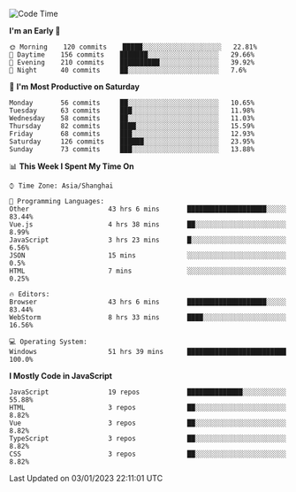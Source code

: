 <!--START_SECTION:waka-->
![Code Time](http://img.shields.io/badge/Code%20Time-1%2C918%20hrs%2021%20mins-blue)

**I'm an Early 🐤** 

```text
🌞 Morning    120 commits    █████░░░░░░░░░░░░░░░░░░░░   22.81% 
🌆 Daytime    156 commits    ███████░░░░░░░░░░░░░░░░░░   29.66% 
🌃 Evening    210 commits    ██████████░░░░░░░░░░░░░░░   39.92% 
🌙 Night      40 commits     ██░░░░░░░░░░░░░░░░░░░░░░░   7.6%

```
📅 **I'm Most Productive on Saturday** 

```text
Monday       56 commits     ██░░░░░░░░░░░░░░░░░░░░░░░   10.65% 
Tuesday      63 commits     ███░░░░░░░░░░░░░░░░░░░░░░   11.98% 
Wednesday    58 commits     ██░░░░░░░░░░░░░░░░░░░░░░░   11.03% 
Thursday     82 commits     ████░░░░░░░░░░░░░░░░░░░░░   15.59% 
Friday       68 commits     ███░░░░░░░░░░░░░░░░░░░░░░   12.93% 
Saturday     126 commits    ██████░░░░░░░░░░░░░░░░░░░   23.95% 
Sunday       73 commits     ███░░░░░░░░░░░░░░░░░░░░░░   13.88%

```


📊 **This Week I Spent My Time On** 

```text
⌚︎ Time Zone: Asia/Shanghai

💬 Programming Languages: 
Other                    43 hrs 6 mins       ████████████████████░░░░░   83.44% 
Vue.js                   4 hrs 38 mins       ██░░░░░░░░░░░░░░░░░░░░░░░   8.99% 
JavaScript               3 hrs 23 mins       █░░░░░░░░░░░░░░░░░░░░░░░░   6.56% 
JSON                     15 mins             ░░░░░░░░░░░░░░░░░░░░░░░░░   0.5% 
HTML                     7 mins              ░░░░░░░░░░░░░░░░░░░░░░░░░   0.25%

🔥 Editors: 
Browser                  43 hrs 6 mins       ████████████████████░░░░░   83.44% 
WebStorm                 8 hrs 33 mins       ████░░░░░░░░░░░░░░░░░░░░░   16.56%

💻 Operating System: 
Windows                  51 hrs 39 mins      █████████████████████████   100.0%

```

**I Mostly Code in JavaScript** 

```text
JavaScript               19 repos            ██████████████░░░░░░░░░░░   55.88% 
HTML                     3 repos             ██░░░░░░░░░░░░░░░░░░░░░░░   8.82% 
Vue                      3 repos             ██░░░░░░░░░░░░░░░░░░░░░░░   8.82% 
TypeScript               3 repos             ██░░░░░░░░░░░░░░░░░░░░░░░   8.82% 
CSS                      3 repos             ██░░░░░░░░░░░░░░░░░░░░░░░   8.82%

```



 Last Updated on 03/01/2023 22:11:01 UTC
<!--END_SECTION:waka-->

<!--
**likaiqiang/likaiqiang** is a ✨ _special_ ✨ repository because its `README.md` (this file) appears on your GitHub profile.

Here are some ideas to get you started:

- 🔭 I’m currently working on ...
- 🌱 I’m currently learning ...
- 👯 I’m looking to collaborate on ...
- 🤔 I’m looking for help with ...
- 💬 Ask me about ...
- 📫 How to reach me: ...
- 😄 Pronouns: ...
- ⚡ Fun fact: ...
-->
